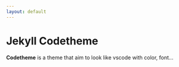 ```yaml
---
layout: default
---
```


# Jekyll Codetheme

**Codetheme** is a theme that aim to look like vscode with color, font...